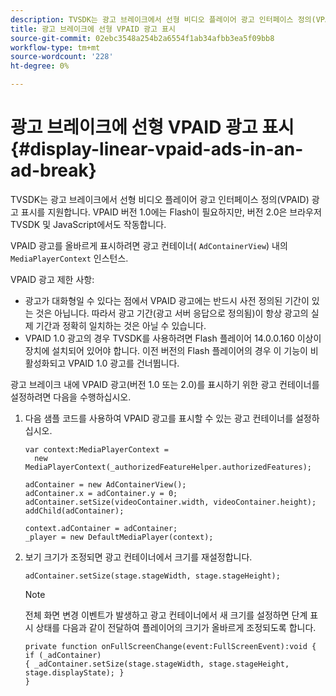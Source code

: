 ```yaml
---
description: TVSDK는 광고 브레이크에서 선형 비디오 플레이어 광고 인터페이스 정의(VPAID) 광고 표시를 지원합니다. VPAID 버전 1.0에는 Flash이 필요하지만, 버전 2.0은 브라우저 TVSDK 및 JavaScript에서도 작동합니다.
title: 광고 브레이크에 선형 VPAID 광고 표시
source-git-commit: 02ebc3548a254b2a6554f1ab34afbb3ea5f09bb8
workflow-type: tm+mt
source-wordcount: '228'
ht-degree: 0%

---
```


# 광고 브레이크에 선형 VPAID 광고 표시{#display-linear-vpaid-ads-in-an-ad-break}

TVSDK는 광고 브레이크에서 선형 비디오 플레이어 광고 인터페이스 정의(VPAID) 광고 표시를 지원합니다. VPAID 버전 1.0에는 Flash이 필요하지만, 버전 2.0은 브라우저 TVSDK 및 JavaScript에서도 작동합니다.

VPAID 광고를 올바르게 표시하려면 광고 컨테이너( `AdContainerView`) 내의 `MediaPlayerContext` 인스턴스.

VPAID 광고 제한 사항:

* 광고가 대화형일 수 있다는 점에서 VPAID 광고에는 반드시 사전 정의된 기간이 있는 것은 아닙니다. 따라서 광고 기간(광고 서버 응답으로 정의됨)이 항상 광고의 실제 기간과 정확히 일치하는 것은 아닐 수 있습니다.
* VPAID 1.0 광고의 경우 TVSDK를 사용하려면 Flash 플레이어 14.0.0.160 이상이 장치에 설치되어 있어야 합니다. 이전 버전의 Flash 플레이어의 경우 이 기능이 비활성화되고 VPAID 1.0 광고를 건너뜁니다.

광고 브레이크 내에 VPAID 광고(버전 1.0 또는 2.0)를 표시하기 위한 광고 컨테이너를 설정하려면 다음을 수행하십시오.

1. 다음 샘플 코드를 사용하여 VPAID 광고를 표시할 수 있는 광고 컨테이너를 설정하십시오.

   ```
   var context:MediaPlayerContext =  
     new MediaPlayerContext(_authorizedFeatureHelper.authorizedFeatures); 
   
   adContainer = new AdContainerView(); 
   adContainer.x = adContainer.y = 0; 
   adContainer.setSize(videoContainer.width, videoContainer.height); 
   addChild(adContainer); 
   
   context.adContainer = adContainer; 
   _player = new DefaultMediaPlayer(context);
   ```

1. 보기 크기가 조정되면 광고 컨테이너에서 크기를 재설정합니다.

   ```
   adContainer.setSize(stage.stageWidth, stage.stageHeight);
   ```

   >[!NOTE]
   >
   >전체 화면 변경 이벤트가 발생하고 광고 컨테이너에서 새 크기를 설정하면 단계 표시 상태를 다음과 같이 전달하여 플레이어의 크기가 올바르게 조정되도록 합니다.
   >
   >```
   >private function onFullScreenChange(event:FullScreenEvent):void { 
   >if (_adContainer) 
   >{ _adContainer.setSize(stage.stageWidth, stage.stageHeight, stage.displayState); } 
   >}
   >```
   >
